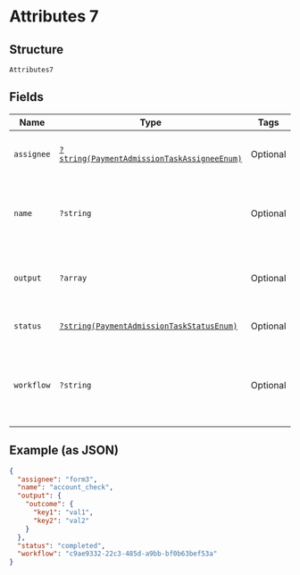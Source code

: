 
# Attributes 7

## Structure

`Attributes7`

## Fields

| Name | Type | Tags | Description | Getter | Setter |
|  --- | --- | --- | --- | --- | --- |
| `assignee` | [`?string(PaymentAdmissionTaskAssigneeEnum)`](../../doc/models/payment-admission-task-assignee-enum.md) | Optional | Helps to identify the owner of the task | getAssignee(): ?string | setAssignee(?string assignee): void |
| `name` | `?string` | Optional | Identifies the payment admission task to be executed | getName(): ?string | setName(?string name): void |
| `output` | `?array` | Optional | Key Value map that contains the Task result. | getOutput(): ?array | setOutput(?array output): void |
| `status` | [`?string(PaymentAdmissionTaskStatusEnum)`](../../doc/models/payment-admission-task-status-enum.md) | Optional | status of the task | getStatus(): ?string | setStatus(?string status): void |
| `workflow` | `?string` | Optional | Identifies the workflow for which the task was created | getWorkflow(): ?string | setWorkflow(?string workflow): void |

## Example (as JSON)

```json
{
  "assignee": "form3",
  "name": "account_check",
  "output": {
    "outcome": {
      "key1": "val1",
      "key2": "val2"
    }
  },
  "status": "completed",
  "workflow": "c9ae9332-22c3-485d-a9bb-bf0b63bef53a"
}
```

